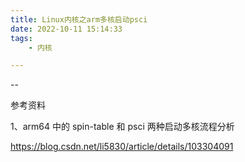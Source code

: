 ```yaml
---
title: Linux内核之arm多核启动psci
date: 2022-10-11 15:14:33
tags:
	- 内核

---
```


--



参考资料

1、arm64 中的 spin-table 和 psci 两种启动多核流程分析

https://blog.csdn.net/li5830/article/details/103304091